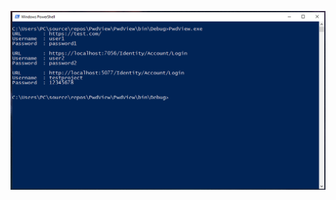 <p align="center">
 <img src="https://github.com/SecureDoughnut/PwdView/blob/main/Screenshot_1.png?raw=true" alt="qr"/>
</p>
